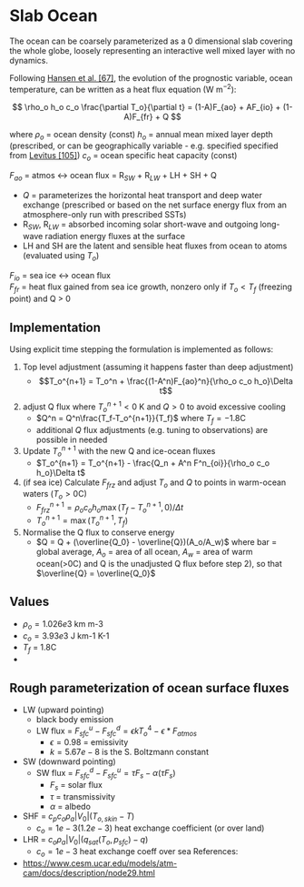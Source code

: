 # Slab Ocean

The ocean can be coarsely parameterized as a 0 dimensional slab covering the whole globe, loosely representing an interactive well mixed layer with no dynamics. 

Following [Hansen et al. [67]](https://www.cesm.ucar.edu/models/atm-cam/docs/description/node48.html#hansen84), the evolution of the prognostic variable, ocean temperature, can be written as a heat flux equation (W m$^{-2}$):

$$
\rho_o h_o c_o \frac{\partial T_o}{\partial t} = (1-A)F_{ao} + AF_{io} + (1-A)F_{fr} + Q 
$$


where 
$\rho_o$ = ocean density (const)
$h_o$  = annual mean mixed layer depth (prescribed, or can be geographically variable - e.g. specified specified from [Levitus [105]](https://www.cesm.ucar.edu/models/atm-cam/docs/description/node48.html#levitus82))
$c_o$ = ocean specific heat capacity (const)

$F_{ao}$ = atmos <-> ocean flux = R$_{SW}$ + R$_{LW}$ + LH + SH + Q
- $Q$ = parameterizes the horizontal heat transport and deep water exchange (prescribed or based on the net surface energy flux from an atmosphere-only run with prescribed SSTs)
- R$_{SW}$, R$_{LW}$ = absorbed incoming solar short-wave and outgoing long-wave radiation energy fluxes at the surface 
- LH and SH are the latent and sensible heat fluxes from ocean to atoms (evaluated using $T_o$)

$F_{io}$ = sea ice <-> ocean flux  
$F_{fr}$ = heat flux gained from sea ice growth, nonzero only if $T_o<T_f$ (freezing point) and Q > 0

## Implementation
Using explicit time stepping the formulation is implemented as follows:
1) Top level adjustment (assuming it happens faster than deep adjustment)
	- $$T_o^{n+1} = T_o^n + 
	\frac{(1-A^n)F_{ao}^n}{\rho_o c_o h_o}\Delta t$$ 
2) adjust Q flux where $T_o^{n+1}  < 0$ K and $Q>0$ to avoid excessive cooling
	- $Q^n = Q^n\frac{T_f-T_o^{n+1}}{T_f}$ where $T_f = -1.8$C
	- additional $Q$ flux adjustments (e.g. tuning to observations) are possible in needed
3) Update $T_o^{n+1}$ with the new Q and ice-ocean fluxes
	- $T_o^{n+1} = T_o^{n+1} - \frac{Q_n + A^n F^n_{oi}}{\rho_o c_o h_o}\Delta t$
4) (if sea ice) Calculate $F_{frz}$ and adjust $T_o$ and $Q$ to points in warm-ocean waters ($T_o>0$C) 
	- $F_{frz}^{n+1} = \rho_o c_o h_o \max(T_f -T_o^{n+1} ,0) /\Delta t$
	- $T_o^{n+1} = \max(T_o^{n+1}, T_f)$
5) Normalise the Q flux to conserve energy
	- $Q = Q + (\overline{Q_0} - \overline{Q})(A_o/A_w)$ where bar = global average, $A_o$ = area of all ocean, $A_w$ = area of warm ocean(>0C) and Q is the unadjusted Q flux before step 2), so that $\overline{Q} = \overline{Q_0}$
	


## Values
- $\rho_o = 1.026e3$ km m-3
- $c_o = 3.93e3$ J km-1 K-1 
- $T_f$ = 1.8C
- 

## Rough parameterization of ocean surface fluxes 
- LW (upward pointing)
	- black body emission
	- LW flux = $F_{sfc}^u - F_{sfc}^d = \epsilon k T_o^4 - \epsilon*F_{atmos}$
		- $\epsilon = 0.98$ = emissivity
		- $k = 5.67e-8$ is the S. Boltzmann constant 
- SW (downward pointing)
	- SW flux = $F_{sfc}^d - F_{sfc}^u = \tau F_s - \alpha(\tau F_s )$ 
		- $F_s$ = solar flux
		- $\tau$ = transmissivity
		- $\alpha$ = albedo
- SHF = $c_p c_o\rho_a |V_0|(T_{o,skin} - T)$
	- $c_o = 1e-3 (1.2e-3)$ heat exchange coefficient (or over land) 
- LHR =  $c_o\rho_a |V_0|(q_{sat}(T_o,p_{sfc}) - q)$
	- $c_o= 1e-3$ heat exchange coeff over sea
References:
- https://www.cesm.ucar.edu/models/atm-cam/docs/description/node29.html



